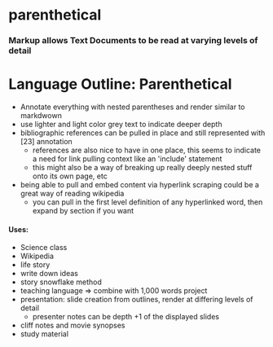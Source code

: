 # parenthetical
### Markup allows Text Documents to be read at varying levels of detail


# Language Outline: Parenthetical

* Annotate everything with nested parentheses and render similar to markdwown
* use lighter and light color grey text to indicate deeper depth
* bibliographic references can be pulled in place and still represented with [23] annotation
    * references are also nice to have in one place, this seems to indicate a need for link pulling context like an 'include' statement
    * this might also be a way of breaking up really deeply nested stuff onto its own page, etc
* being able to pull and embed content via hyperlink scraping could be a great way of reading wikipedia
    * you can pull in the first level definition of any hyperlinked word, then expand by section if you want

#### Uses:
* Science class
* Wikipedia
* life story
* write down ideas
* story snowflake method
* teaching language => combine with 1,000 words project  
* presentation: slide creation from outlines, render at differing levels of detail  
    * presenter notes can be depth +1 of the displayed slides  
* cliff notes and movie synopses
* study material
